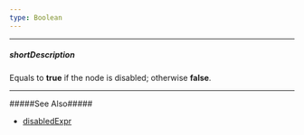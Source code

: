 ```yaml
---
type: Boolean
---
```

---
##### shortDescription
Equals to **true** if the node is disabled; otherwise **false**.

---
#####See Also#####
- [disabledExpr](/api-reference/10%20UI%20Widgets/HierarchicalCollectionWidget/1%20Configuration/disabledExpr.md '/Documentation/ApiReference/UI_Widgets/dxTreeView/Configuration/#disabledExpr')
